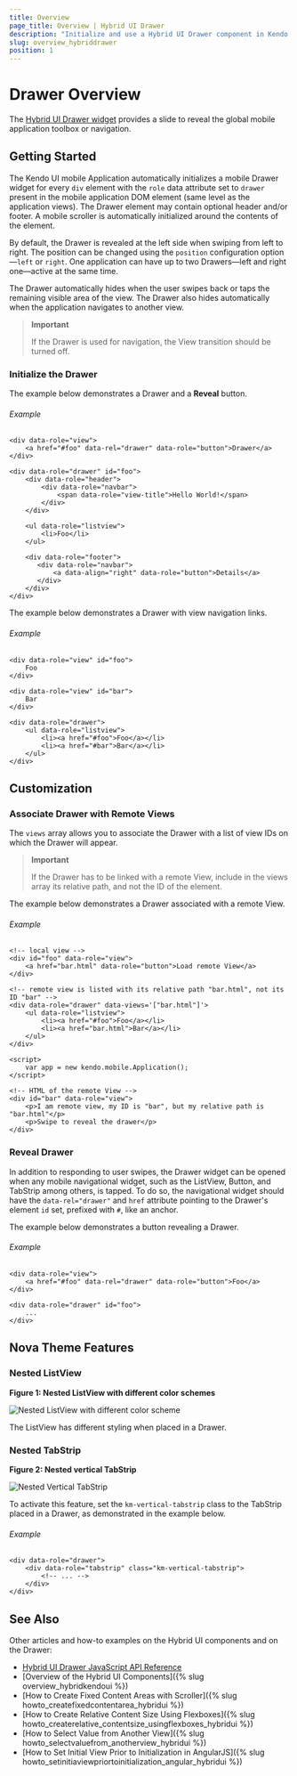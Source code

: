 ```yaml
---
title: Overview
page_title: Overview | Hybrid UI Drawer
description: "Initialize and use a Hybrid UI Drawer component in Kendo UI framework."
slug: overview_hybriddrawer
position: 1
---
```


# Drawer Overview

The [Hybrid UI Drawer widget](http://demos.telerik.com/kendo-ui/m/index#drawer/index) provides a slide to reveal the global mobile application toolbox or navigation.

## Getting Started

The Kendo UI mobile Application automatically initializes a mobile Drawer widget for every `div` element with the `role` data attribute set to `drawer` present in the mobile application DOM element (same level as the application views). The Drawer element may contain optional header and/or footer. A mobile scroller is automatically initialized around the contents of the element.

By default, the Drawer is revealed at the left side when swiping from left to right.  The position can be changed using the `position` configuration option&mdash;`left` or `right`. One application can have up to two Drawers&mdash;left and right one&mdash;active at the same time.

The Drawer automatically hides when the user swipes back or taps the remaining visible area of the view. The Drawer also hides automatically when the application navigates to another view.

> **Important**
>
> If the Drawer is used for navigation, the View transition should be turned off.

### Initialize the Drawer

The example below demonstrates a Drawer and a **Reveal** button.

###### Example

    <div data-role="view">
        <a href="#foo" data-rel="drawer" data-role="button">Drawer</a>
    </div>

    <div data-role="drawer" id="foo">
        <div data-role="header">
            <div data-role="navbar">
                <span data-role="view-title">Hello World!</span>
            </div>
        </div>

        <ul data-role="listview">
            <li>Foo</li>
        </ul>

        <div data-role="footer">
           <div data-role="navbar">
               <a data-align="right" data-role="button">Details</a>
           </div>
        </div>
    </div>

The example below demonstrates a Drawer with view navigation links.

###### Example

    <div data-role="view" id="foo">
        Foo
    </div>

    <div data-role="view" id="bar">
        Bar
    </div>

    <div data-role="drawer">
        <ul data-role="listview">
            <li><a href="#foo">Foo</a></li>
            <li><a href="#bar">Bar</a></li>
        </ul>
    </div>

## Customization

### Associate Drawer with Remote Views

The `views` array allows you to associate the Drawer with a list of view IDs on which the Drawer will appear.

> **Important**
>
> If the Drawer has to be linked with a remote View, include in the views array its relative path, and not the ID of the element.

The example below demonstrates a Drawer associated with a remote View.

###### Example

    <!-- local view -->
    <div id="foo" data-role="view">
        <a href="bar.html" data-role="button">Load remote View</a>
    </div>

    <!-- remote view is listed with its relative path "bar.html", not its ID "bar" -->
    <div data-role="drawer" data-views='["bar.html"]'>
        <ul data-role="listview">
            <li><a href="#foo">Foo</a></li>
            <li><a href="bar.html">Bar</a></li>
        </ul>
    </div>

    <script>
        var app = new kendo.mobile.Application();
    </script>

    <!-- HTML of the remote View -->
    <div id="bar" data-role="view">
        <p>I am remote view, my ID is "bar", but my relative path is "bar.html"</p>
        <p>Swipe to reveal the drawer</p>
    </div>

### Reveal Drawer

In addition to responding to user swipes, the Drawer widget can be opened when any mobile navigational widget, such as the ListView, Button, and TabStrip among others, is tapped. To do so, the navigational widget should have the `data-rel="drawer"` and `href` attribute pointing to the Drawer's element `id` set, prefixed with `#`, like an anchor.

The example below demonstrates a button revealing a Drawer.

###### Example

    <div data-role="view">
        <a href="#foo" data-rel="drawer" data-role="button">Foo</a>
    </div>

    <div data-role="drawer" id="foo">
        ...
    </div>

## Nova Theme Features

### Nested ListView

**Figure 1: Nested ListView with different color schemes**

![Nested ListView with different color scheme](/controls/hybrid/drawer/ListView-in-Drawer.png)

The ListView has different styling when placed in a Drawer.

### Nested TabStrip

**Figure 2: Nested vertical TabStrip**

![Nested Vertical TabStrip](/controls/hybrid/drawer/TabStrip-in-Drawer.png)

To activate this feature, set the `km-vertical-tabstrip` class to the TabStrip placed in a Drawer, as demonstrated in the example below.

###### Example

	<div data-role="drawer">
        <div data-role="tabstrip" class="km-vertical-tabstrip">
            <!-- ... -->
        </div>
    </div>

## See Also

Other articles and how-to examples on the Hybrid UI components and on the Drawer:

* [Hybrid UI Drawer JavaScript API Reference](/api/javascript/mobile/ui/drawer)
* [Overview of the Hybrid UI Components]({% slug overview_hybridkendoui %})
* [How to Create Fixed Content Areas with Scroller]({% slug howto_createfixedcontentarea_hybridui %})
* [How to Create Relative Content Size Using Flexboxes]({% slug howto_createrelative_contentsize_usingflexboxes_hybridui %})
* [How to Select Value from Another View]({% slug howto_selectvaluefrom_anotherview_hybridui %})
* [How to Set Initial View Prior to Initialization in AngularJS]({% slug howto_setinitiaviewpriortoinitialization_angular_hybridui %})
